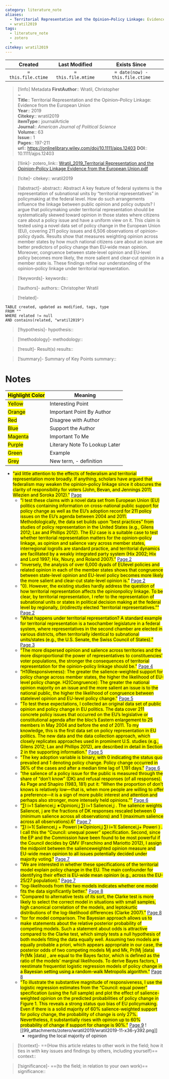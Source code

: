 ```yaml
---
category: literature_note
aliases: 
  - Territorial Representation and the Opinion–Policy Linkage: Evidence from the European Union
  - wratil2019
tags:
  - literature_note
  - zotero
  - 
citekey: wratil2019
---
```


|       Created       |    Last Modified    |          Exists Since           |
| :-----------------: | :-----------------: | :-----------------------------: |
| `= this.file.ctime` | `= this.file.mtime` | `= date(now) - this.file.ctime` |
>[!info] Metadata
> **FirstAuthor**:: Wratil, Christopher  
~    
> **Title**:: Territorial Representation and the Opinion–Policy Linkage: Evidence from the European Union  
> **Year**:: 2019   
> **Citekey**:: wratil2019  
> **itemType**:: journalArticle  
> **Journal**:: *American Journal of Political Science*  
> **Volume**:: 63  
> **Issue**:: 1   
> **Pages**:: 197-211  
> **url**:: https://onlinelibrary.wiley.com/doi/10.1111/ajps.12403
> **DOI**:: 10.1111/ajps.12403    

> [!link]-
> zotero_link:: [Wratil_2019_Territorial Representation and the Opinion–Policy Linkage Evidence from the European Union.pdf](zotero://select/library/items/CJURF2K6)

> [!cite]-
> citekey:: wratil2019

> [!abstract]-
> abstract:: Abstract
            A key feature of federal systems is the representation of subnational units by “territorial representatives” in policymaking at the federal level. How do such arrangements influence the linkage between public opinion and policy outputs? I argue that policymaking under territorial representation should be systematically skewed toward opinion in those states where citizens care about a policy issue and have a uniform view on it. This claim is tested using a novel data set of policy change in the European Union (EU), covering 211 policy issues and 6,506 observations of opinion–policy dyads. Results show that measures weighting opinion across member states by how much national citizens care about an issue are better predictors of policy change than EU‐wide mean opinion. Moreover, congruence between state‐level opinion and EU‐level policy becomes more likely, the more salient and clear‐cut opinion in a member state is. These findings refine our understanding of the opinion–policy linkage under territorial representation.

> [!keywords]-
> keywords:: 

> [!authors]-
> authors:: Christopher Wratil

> [!related]-

```dataview
TABLE created, updated as modified, tags, type
FROM ""
WHERE related != null
AND contains(related, "wratil2019")
```

> [!hypothesis]-
> hypothesis:: 

> [!methodology]- 
> methodology:: 

> [!result]- Result(s) 
> results::

> [!summary]- Summary of Key Points
> summary:: 

# Notes

| <mark class="hltr-grey">Highlight Color</mark> | Meaning                       |
| ---------------------------------------------- | ----------------------------- |
| <mark class="hltr-yellow">Yellow</mark>        | Interesting Point             |
| <mark class="hltr-orange">Orange</mark>        | Important Point By Author     |
| <mark class="hltr-red">Red</mark>              | Disagree with Author          |
| <mark class="hltr-blue">Blue</mark>            | Support the Author            |
| <mark class="hltr-magenta">Magenta</mark>      | Important To Me               |
| <mark class="hltr-purple">Purple</mark>        | Literary Note To Lookup Later |
| <mark class="hltr-green">Green</mark>          | Example                       |
| <mark class="hltr-grey">Grey</mark>            | New term, - definition        |

- <mark class="hltr-orange">"aid little attention to the effects of federalism and territorial representation more broadly. If anything, scholars have argued that federalism may weaken the opinion–policy linkage since it obscures the clarity of responsibility for voters (John, Bevan, and Jennings 2011; Wlezien and Soroka 2012).”</mark> [Page ](zotero://open-pdf/library/items/CJURF2K6?page=&annotation=ZHN3LH48) 
	- <mark class="hltr-orange">"I test these claims with a novel data set from European Union (EU) politics containing information on cross-national public support for policy change as well as the EU’s adoption record for 211 policy issues on the EU’s agenda between 2004 and 2011. Methodologically, the data set builds upon “best practices” from studies of policy representation in the United States (e.g., Gilens 2012; Lax and Phillips 2012). The EU case is a suitable case to test whether territorial representation matters for the opinion–policy linkage, as opinion and salience vary across member states, interregional logrolls are standard practice, and territorial dynamics are facilitated by a weakly integrated party system (Hix 2002; Hix and Lord 1997; Hix, Noury, and Roland 2007).”</mark> [Page 2](zotero://open-pdf/library/items/CJURF2K6?page=2&annotation=SCPSH3ET) 
	- <mark class="hltr-orange">"Inversely, the analysis of over 6,000 dyads of EUlevel policies and related opinion in each of the member states shows that congruence between state-level opinion and EU-level policy becomes more likely the more salient and clear-cut state-level opinion is.”</mark> [Page 2](zotero://open-pdf/library/items/CJURF2K6?page=2&annotation=Y65N5H8K) 
	- <mark class="hltr-orange">"0). However, the existing studies hardly address the question of how territorial representation affects the opinionpolicy linkage. To be clear, by territorial representation, I refer to the representation of subnational units or states in political decision making at the federal level by regionally, (in)directly elected “territorial representatives.””</mark> [Page 2](zotero://open-pdf/library/items/CJURF2K6?page=2&annotation=D75YJRAG) 
	- <mark class="hltr-yellow">"What happens under territorial representation? A standard example for territorial representation is a twochamber legislature in a federal system, where representatives in the second chamber are elected in various districts, often territorially identical to subnational units/states (e.g., the U.S. Senate, the Swiss Council of States).”</mark> [Page 3](zotero://open-pdf/library/items/CJURF2K6?page=3&annotation=T5JF53QL) 
	- <mark class="hltr-orange">"The more dispersed opinion and salience across territories and the more disproportional the power of representatives to constituencies’ voter populations, the stronger the consequences of territorial representation for the opinion–policy linkage should be.”</mark> [Page 4](zotero://open-pdf/library/items/CJURF2K6?page=4&annotation=BRYGD9XA) 
	- <mark class="hltr-gray">"H1(Responsiveness): The greater the salience-weighted support for policy change across member states, the higher the likelihood of EU-level policy change. H2(Congruence): The greater the national opinion majority on an issue and the more salient an issue is to the national public, the higher the likelihood of congruence between statelevel opinion and EU-level policy change.”</mark> [Page 5](zotero://open-pdf/library/items/CJURF2K6?page=5&annotation=TT6FKX6S) 
	- <mark class="hltr-gray">"To test these expectations, I collected an original data set of public opinion and policy change in EU politics. The data cover 211 concrete policy issues that occurred on the EU’s legislative or constitutional agenda after the bloc’s Eastern enlargement to 25 members in May 2004 and before the end of 2011. To my knowledge, this is the first data set on policy representation in EU politics. The new data and the data collection approach, which closely replicates approaches used in prominent U.S. studies (e.g., Gilens 2012; Lax and Phillips 2012), are described in detail in Section 2 in the supporting information.”</mark> [Page 5](zotero://open-pdf/library/items/CJURF2K6?page=5&annotation=5TE2ESUD) 
	- <mark class="hltr-gray">"The key adoption variable is binary, with 0 indicating the status quo prevailed and 1 denoting policy change. Policy change occurred in 36% of the cases and after a median time lag of 1,191 days.”</mark> [Page 6](zotero://open-pdf/library/items/CJURF2K6?page=6&annotation=4B4L4WME) 
	- <mark class="hltr-orange">"the salience of a policy issue for the public is measured through the share of “don’t know” (DK) and refusal responses (of all responses). As Page and Shapiro (1983, 181) put it: “When the proportion of don’t knows is relatively low—that is, when more people are willing to offer a preference—it is a sign of more public interest and attention and perhaps also stronger, more intensely held opinions.””</mark> [Page 6](zotero://open-pdf/library/items/CJURF2K6?page=6&annotation=PP3NKCHR) 
	- <mark class="hltr-gray">"∑I  i=1 Saliencei,j ∗Opinioni,j  ∑I  i=1 Saliencei,j  . The salience  weights Saliencei, j are the fractions of DK responses rescaled between 0 (minimum salience across all observations) and 1 (maximum salience across all observations).6”</mark> [Page 7](zotero://open-pdf/library/items/CJURF2K6?page=7&annotation=N4MJZ88M) 
	- <mark class="hltr-gray">"∑I  i=1( Saliencei,j + Poweri )∗Opinioni,j  ∑I  i=1( Saliencei,j+ Poweri ) . I call this the “Council:  unequal power” specification. Second, since the EP and the Commission have been found to be most powerful if the Council decides by QMV (Franchino and Mariotto 2012), I assign the midpoint between the salienceweighted opinion measure and EU-wide mean opinion to all issues potentially decided under majority voting.”</mark> [Page 7](zotero://open-pdf/library/items/CJURF2K6?page=7&annotation=TAIDD7ET) 
	- <mark class="hltr-gray">"We are interested in whether these specifications of the territorial model explain policy change in the EU. The main confounder for identifying their effect is EU-wide mean opinion (e.g., across the EU-25/27 population).”</mark> [Page 7](zotero://open-pdf/library/items/CJURF2K6?page=7&annotation=AVLFKKQF) 
	- <mark class="hltr-yellow">"log-likelihoods from the two models indicates whether one model fits the data significantly better.”</mark> [Page 8](zotero://open-pdf/library/items/CJURF2K6?page=8&annotation=BSBP5CNG) 
	- <mark class="hltr-yellow">"Compared to alternative tests of its sort, the Clarke test is more likely to select the correct model in situations with small samples, high canonical correlation of the models, and leptokurtic distributions of the log-likelihood differences (Clarke 2007).”</mark> [Page 8](zotero://open-pdf/library/items/CJURF2K6?page=8&annotation=H83ZGCQ6) 
	- <mark class="hltr-gray">"tor for model comparison. The Bayesian approach allows us to make statements about the relative posterior probability of competing models. Such a statement about odds is attractive compared to the Clarke test, which simply tests a null hypothesis of both models fitting the data equally well. Assuming two models are equally probable a priori, which appears appropriate in our case, the posterior odds of two competing models Mj and Mk, Pr(Mj |data)  Pr(Mk |data) ,  are equal to the Bayes factor, which is defined as the ratio of the models’ marginal likelihoods. To derive Bayes factors, I reestimate frequentist logistic regression models of policy change in a Bayesian setting using a random-walk Metropolis algorithm.”</mark> [Page 8](zotero://open-pdf/library/items/CJURF2K6?page=8&annotation=WVBLIMJ9) 
	- <mark class="hltr-orange">"To illustrate the substantive magnitude of responsiveness, I use the logistic regression estimates from the “Council: equal power” specification (using the full sample) and plot the effect of salience-weighted opinion on the predicted probabilities of policy change in Figure 1. This reveals a strong status quo bias of EU policymaking. Even if there is a solid majority of 60% salience-weighted support for policy change, the probability of change is only 27%. Nevertheless, it substantially rises with opinion up to 60% probability of change if support for change is 90%.”</mark> [Page 9](zotero://open-pdf/library/items/CJURF2K6?page=9&annotation=F9F36D2L) 
	![[99_attachments/zotero/wratil2019/wratil2019-11-x36-y392.png]] 
	 	- regarding the local majority of opinion 

> [!context]-
> ==(How this article relates to other work in the field; how it ties in with key issues and findings by others, including yourself)==
> context:: 

> [!significance]-
> ==(to the field; in relation to your own work)==
> significance:: 